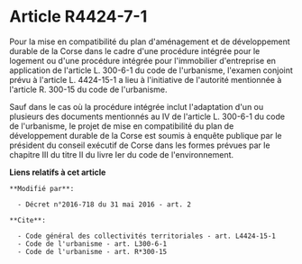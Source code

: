 # Article R4424-7-1

Pour la mise en compatibilité du plan d'aménagement et de développement durable de la Corse dans le cadre d'une    procédure
intégrée pour le logement ou d'une procédure intégrée pour l'immobilier d'entreprise en application de l'article L. 300-6-1
du code de l'urbanisme, l'examen conjoint prévu à l'article L. 4424-15-1 a lieu à l'initiative de l'autorité mentionnée à
l'article R. 300-15 du code de l'urbanisme. 

Sauf dans le cas où la procédure intégrée inclut l'adaptation d'un ou plusieurs des documents mentionnés au IV de l'article
L. 300-6-1 du code de l'urbanisme, le projet de mise en compatibilité du plan de développement durable de la Corse est soumis
à enquête publique par le président du conseil exécutif de Corse dans les formes prévues par le chapitre III du titre II du
livre Ier du code de l'environnement.

**Liens relatifs à cet article**

	**Modifié par**:

	  - Décret n°2016-718 du 31 mai 2016 - art. 2

	**Cite**:

	  - Code général des collectivités territoriales - art. L4424-15-1
	  - Code de l'urbanisme - art. L300-6-1
	  - Code de l'urbanisme - art. R*300-15
